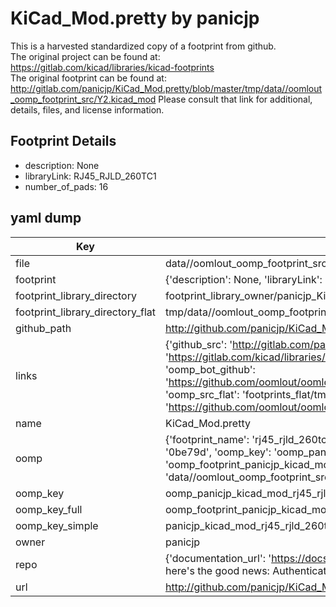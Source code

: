 # KiCad_Mod.pretty by panicjp  
This is a harvested standardized copy of a footprint from github.  
The original project can be found at:  
https://gitlab.com/kicad/libraries/kicad-footprints  
The original footprint can be found at:
http://gitlab.com/panicjp/KiCad_Mod.pretty/blob/master/tmp/data//oomlout_oomp_footprint_src/Y2.kicad_mod
Please consult that link for additional, details, files, and license information.  
## Footprint Details
* description: None  
* libraryLink: RJ45_RJLD_260TC1  
* number_of_pads: 16  
## yaml dump  
| Key | Value |  
| --- | --- |  
| file | data//oomlout_oomp_footprint_src/KiCad_Mod.pretty/RJ45_RJLD_260TC1.kicad_mod |  
| footprint | {'description': None, 'libraryLink': 'RJ45_RJLD_260TC1', 'number_of_pads': 16} |  
| footprint_library_directory | footprint_library_owner/panicjp_KiCad_Mod.pretty |  
| footprint_library_directory_flat | tmp/data//oomlout_oomp_footprint_src/footprints_flat/panicjp_kicad_mod_rj45_rjld_260tc1/working |  
| github_path | http://github.com/panicjp/KiCad_Mod.pretty/blob/master/tmp/data//oomlout_oomp_footprint_src/RJ45_RJLD_260TC1.kicad_mod |  
| links | {'github_src': 'http://gitlab.com/panicjp/KiCad_Mod.pretty/blob/master/tmp/data//oomlout_oomp_footprint_src/Y2.kicad_mod', 'github_src_repo': 'https://gitlab.com/kicad/libraries/kicad-footprints', 'oomp_bot': 'tmp/data//oomlout_oomp_footprint_src/footprints/panicjp_kicad_mod_rj45_rjld_260tc1/working', 'oomp_bot_github': 'https://github.com/oomlout/oomlout_oomp_footprint_bot/tree/main/tmp/data//oomlout_oomp_footprint_src/footprints/panicjp_kicad_mod_rj45_rjld_260tc1/working', 'oomp_src_flat': 'footprints_flat/tmp/data//oomlout_oomp_footprint_src/footprints_flat/panicjp_kicad_mod_rj45_rjld_260tc1/working', 'oomp_src_flat_github': 'https://github.com/oomlout/oomlout_oomp_footprint_src/tree/main/tmp/data//oomlout_oomp_footprint_src/footprints_flat/panicjp_kicad_mod_rj45_rjld_260tc1/working'} |  
| name | KiCad_Mod.pretty |  
| oomp | {'footprint_name': 'rj45_rjld_260tc1', 'library_name': 'kicad_mod', 'md5': '0be79d74da0aca634d65aa12fb7dfac7', 'md5_10': '0be79d74da', 'md5_5': '0be79', 'md5_6': '0be79d', 'oomp_key': 'oomp_panicjp_kicad_mod_rj45_rjld_260tc1', 'oomp_key_extra': 'oomp_footprint_panicjp_kicad_mod_rj45_rjld_260tc1', 'oomp_key_full': 'oomp_footprint_panicjp_kicad_mod_rj45_rjld_260tc1_0be79d', 'oomp_key_simple': 'panicjp_kicad_mod_rj45_rjld_260tc1', 'original_filename': 'data//oomlout_oomp_footprint_src/KiCad_Mod.pretty/RJ45_RJLD_260TC1.kicad_mod', 'owner_name': 'panicjp'} |  
| oomp_key | oomp_panicjp_kicad_mod_rj45_rjld_260tc1 |  
| oomp_key_full | oomp_footprint_panicjp_kicad_mod_rj45_rjld_260tc1 |  
| oomp_key_simple | panicjp_kicad_mod_rj45_rjld_260tc1 |  
| owner | panicjp |  
| repo | {'documentation_url': 'https://docs.github.com/rest/overview/resources-in-the-rest-api#rate-limiting', 'message': "API rate limit exceeded for 84.66.142.224. (But here's the good news: Authenticated requests get a higher rate limit. Check out the documentation for more details.)"} |  
| url | http://github.com/panicjp/KiCad_Mod.pretty |  

